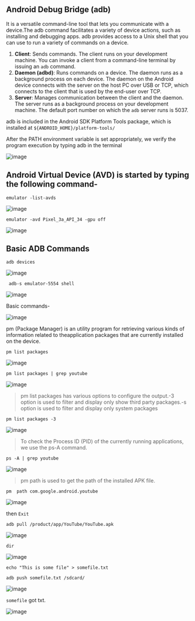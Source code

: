 ## Android Debug Bridge (adb)

It is a versatile command-line tool that lets you communicate with a device.The adb command facilitates a variety of device actions, such as installing and debugging apps. adb provides access to a Unix shell that you can use to run a variety of commands on a device.


1. **Client**: Sends commands. The client runs on your development machine. You can invoke a client from a command-line terminal by issuing an `adb` command.
2. **Daemon (adbd)**: Runs commands on a device. The daemon runs as a background process on each device. The daemon on the Android device connects with the server on the host PC over USB or TCP, which connects to the client that is used by the end-user over TCP.
3. **Server**: Manages communication between the client and the daemon. The server runs as a background process on your development machine. The default port number on which the `adb` server runs is 5037.

 adb is included in the Android SDK Platform Tools package, which is installed at `${ANDROID_HOME}/platform-tools/`

After the PATH environment variable is set appropriately, we verify the program execution by typing adb in the terminal

![image](https://github.com/ananthan05/Android-Security/assets/140697378/87b4c59f-6e03-4ad3-b8d9-c5854560ab96)

##  Android Virtual Device (AVD) is started by typing the following command-

 ```
emulator -list-avds
```
 ![image](https://github.com/ananthan05/Android-Security/assets/140697378/e0eb3bcc-97ec-43e7-81d5-2992ae92c933)

```
emulator -avd Pixel_3a_API_34 -gpu off
```

![image](https://github.com/ananthan05/Android-Security/assets/140697378/5b1d2a1d-6422-4abf-8675-1f586875c869)

## Basic ADB Commands
 
 ```
adb devices
```
![image](https://github.com/ananthan05/Android-Security/assets/140697378/aa932a51-7291-4152-ba8e-1769af7ee65b)

```
 adb-s emulator-5554 shell
```

![image](https://github.com/ananthan05/Android-Security/assets/140697378/3ff72eee-7c14-4b86-8f9c-cbc105b30bf3)

Basic commands-

![image](https://github.com/ananthan05/Android-Security/assets/140697378/9b76694c-682d-4682-ac84-a546430806ec)


pm (Package Manager) is an utility program for retrieving various kinds of information related to theapplication packages that are currently installed on the device.
 
```
pm list packages
```

![image](https://github.com/ananthan05/Android-Security/assets/140697378/a8569181-e487-492b-8ab3-3e6e11ee379d)

```
pm list packages | grep youtube
```

![image](https://github.com/ananthan05/Android-Security/assets/140697378/6b2362aa-70ac-48a6-87c7-3031cade0244)

> pm list packages has various options to configure the output.-3 option is used to filter and display only
show third party packages.-s option is used to filter and display only system packages

```
pm list packages -3
```

![image](https://github.com/ananthan05/Android-Security/assets/140697378/fdebde12-05ad-4267-95cb-7d859ad79991)


> To check the Process ID (PID) of the currently running applications, we use the ps-A command.
 
 ```
ps -A | grep youtube
```

![image](https://github.com/ananthan05/Android-Security/assets/140697378/f00bf598-bf52-4067-a1b4-17bf9fb15dca)

> pm path is used to get the path of the installed APK file.

```
pm  path com.google.android.youtube
```

![image](https://github.com/ananthan05/Android-Security/assets/140697378/70232106-71e0-4718-bebc-1639f5a2c75e)

then `Exit`

```
adb pull /product/app/YouTube/YouTube.apk
```

![image](https://github.com/ananthan05/Android-Security/assets/140697378/29989c6f-3f49-4e79-b15b-9545f943f535)

```
dir
```

![image](https://github.com/ananthan05/Android-Security/assets/140697378/b2d393d1-85b6-4045-afe0-cb37afb200f0)

```
echo "This is some file" > somefile.txt
```
```
adb push somefile.txt /sdcard/
```

![image](https://github.com/ananthan05/Android-Security/assets/140697378/1d945f0e-4bae-4194-be98-7dcf9d28db9b)

`somefile` got txt.

![image](https://github.com/ananthan05/Android-Security/assets/140697378/c3f80efc-125c-4a7a-add0-a34d02d822a0)
